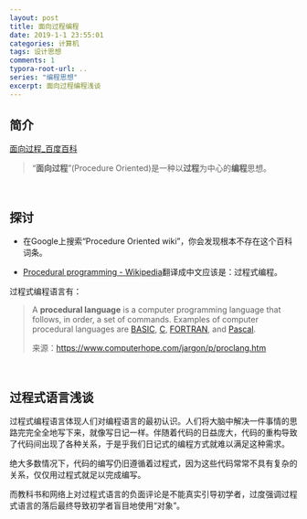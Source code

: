 ```yaml
---
layout: post
title: 面向过程编程
date: 2019-1-1 23:55:01
categories: 计算机
tags: 设计思想
comments: 1
typora-root-url: ..
series: "编程思想"
excerpt: 面向过程编程浅谈
---
```




## 简介

[面向过程_百度百科](https://baike.baidu.com/item/%E9%9D%A2%E5%90%91%E8%BF%87%E7%A8%8B)

> “**面向过程**”(Procedure Oriented)是一种以**过程**为中心的**编程**思想。 

<br>

## 探讨

- 在Google上搜索“Procedure Oriented wiki”，你会发现根本不存在这个百科词条。

- [Procedural programming - Wikipedia](https://en.wikipedia.org/wiki/Procedural_programming)翻译成中文应该是：过程式编程。

过程式编程语言有：

> A **procedural language** is a computer programming language that follows, in order, a set of commands. Examples of computer procedural languages are [BASIC](https://www.computerhope.com/jargon/b/basic.htm), [C](https://www.computerhope.com/jargon/c/c.htm), [FORTRAN](https://www.computerhope.com/jargon/f/fortran.htm), and [Pascal](https://www.computerhope.com/jargon/p/pascal.htm).
>
> 来源：https://www.computerhope.com/jargon/p/proclang.htm

<br>

## 过程式语言浅谈

过程式编程语言体现人们对编程语言的最初认识。人们将大脑中解决一件事情的思路完完全全地写下来，就像写日记一样。伴随着代码的日益庞大，代码的重构导致了代码间出现了各种关系，于是乎我们日记式的编程方式就难以满足这种需求。

绝大多数情况下，代码的编写仍旧遵循着过程式，因为这些代码常常不具有复杂的关系，仅仅用过程式就足以完成编写。

而教科书和网络上对过程式语言的负面评论是不能真实引导初学者，过度强调过程式语言的落后最终导致初学者盲目地使用“对象”。